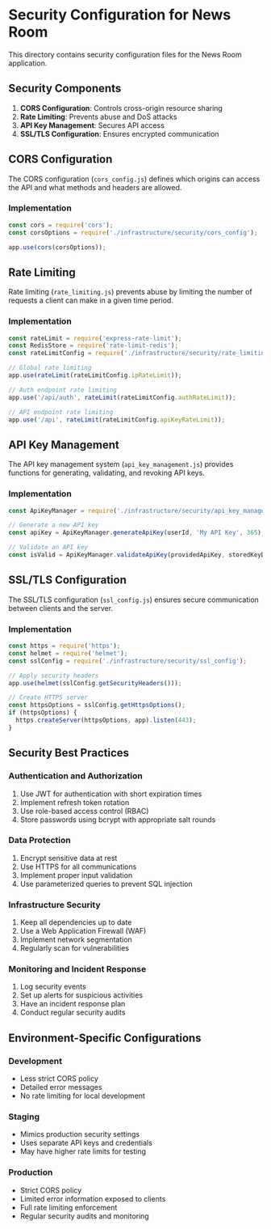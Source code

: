 # Security Configuration for News Room

This directory contains security configuration files for the News Room application.

## Security Components

1. **CORS Configuration**: Controls cross-origin resource sharing
2. **Rate Limiting**: Prevents abuse and DoS attacks
3. **API Key Management**: Secures API access
4. **SSL/TLS Configuration**: Ensures encrypted communication

## CORS Configuration

The CORS configuration (`cors_config.js`) defines which origins can access the API and what methods and headers are allowed.

### Implementation

```javascript
const cors = require('cors');
const corsOptions = require('./infrastructure/security/cors_config');

app.use(cors(corsOptions));
```

## Rate Limiting

Rate limiting (`rate_limiting.js`) prevents abuse by limiting the number of requests a client can make in a given time period.

### Implementation

```javascript
const rateLimit = require('express-rate-limit');
const RedisStore = require('rate-limit-redis');
const rateLimitConfig = require('./infrastructure/security/rate_limiting');

// Global rate limiting
app.use(rateLimit(rateLimitConfig.ipRateLimit));

// Auth endpoint rate limiting
app.use('/api/auth', rateLimit(rateLimitConfig.authRateLimit));

// API endpoint rate limiting
app.use('/api', rateLimit(rateLimitConfig.apiKeyRateLimit));
```

## API Key Management

The API key management system (`api_key_management.js`) provides functions for generating, validating, and revoking API keys.

### Implementation

```javascript
const ApiKeyManager = require('./infrastructure/security/api_key_management');

// Generate a new API key
const apiKey = ApiKeyManager.generateApiKey(userId, 'My API Key', 365);

// Validate an API key
const isValid = ApiKeyManager.validateApiKey(providedApiKey, storedKeyData);
```

## SSL/TLS Configuration

The SSL/TLS configuration (`ssl_config.js`) ensures secure communication between clients and the server.

### Implementation

```javascript
const https = require('https');
const helmet = require('helmet');
const sslConfig = require('./infrastructure/security/ssl_config');

// Apply security headers
app.use(helmet(sslConfig.getSecurityHeaders()));

// Create HTTPS server
const httpsOptions = sslConfig.getHttpsOptions();
if (httpsOptions) {
  https.createServer(httpsOptions, app).listen(443);
}
```

## Security Best Practices

### Authentication and Authorization

1. Use JWT for authentication with short expiration times
2. Implement refresh token rotation
3. Use role-based access control (RBAC)
4. Store passwords using bcrypt with appropriate salt rounds

### Data Protection

1. Encrypt sensitive data at rest
2. Use HTTPS for all communications
3. Implement proper input validation
4. Use parameterized queries to prevent SQL injection

### Infrastructure Security

1. Keep all dependencies up to date
2. Use a Web Application Firewall (WAF)
3. Implement network segmentation
4. Regularly scan for vulnerabilities

### Monitoring and Incident Response

1. Log security events
2. Set up alerts for suspicious activities
3. Have an incident response plan
4. Conduct regular security audits

## Environment-Specific Configurations

### Development

- Less strict CORS policy
- Detailed error messages
- No rate limiting for local development

### Staging

- Mimics production security settings
- Uses separate API keys and credentials
- May have higher rate limits for testing

### Production

- Strict CORS policy
- Limited error information exposed to clients
- Full rate limiting enforcement
- Regular security audits and monitoring


